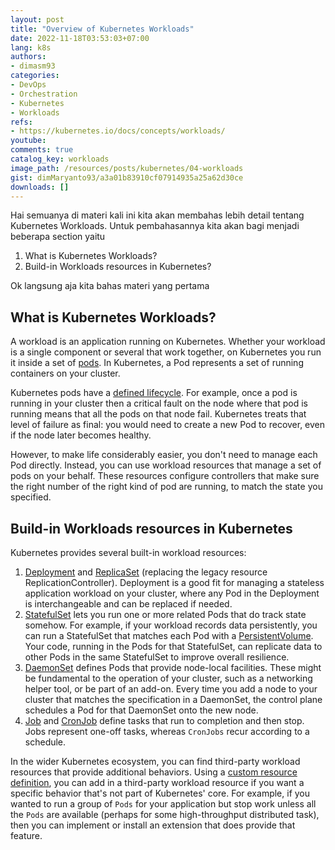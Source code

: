 ```yaml
---
layout: post
title: "Overview of Kubernetes Workloads"
date: 2022-11-18T03:53:03+07:00
lang: k8s
authors:
- dimasm93
categories:
- DevOps
- Orchestration
- Kubernetes
- Workloads
refs: 
- https://kubernetes.io/docs/concepts/workloads/
youtube: 
comments: true
catalog_key: workloads
image_path: /resources/posts/kubernetes/04-workloads
gist: dimMaryanto93/a3a01b83910cf07914935a25a62d30ce
downloads: []
---
```



Hai semuanya di materi kali ini kita akan membahas lebih detail tentang Kubernetes Workloads. Untuk pembahasannya kita akan bagi menjadi beberapa section yaitu

1. What is Kubernetes Workloads?
2. Build-in Workloads resources in Kubernetes?

Ok langsung aja kita bahas materi yang pertama

<!--more-->

## What is Kubernetes Workloads?

A workload is an application running on Kubernetes. Whether your workload is a single component or several that work together, on Kubernetes you run it inside a set of [pods](https://kubernetes.io/docs/concepts/workloads/pods). In Kubernetes, a Pod represents a set of running containers on your cluster.

Kubernetes pods have a [defined lifecycle](https://kubernetes.io/docs/concepts/workloads/pods/pod-lifecycle/). For example, once a pod is running in your cluster then a critical fault on the node where that pod is running means that all the pods on that node fail. Kubernetes treats that level of failure as final: you would need to create a new Pod to recover, even if the node later becomes healthy.

However, to make life considerably easier, you don't need to manage each Pod directly. Instead, you can use workload resources that manage a set of pods on your behalf. These resources configure controllers that make sure the right number of the right kind of pod are running, to match the state you specified.

## Build-in Workloads resources in Kubernetes

Kubernetes provides several built-in workload resources:

1. [Deployment](https://kubernetes.io/docs/concepts/workloads/controllers/deployment/) and [ReplicaSet](https://kubernetes.io/docs/concepts/workloads/controllers/replicaset/) (replacing the legacy resource ReplicationController). Deployment is a good fit for managing a stateless application workload on your cluster, where any Pod in the Deployment is interchangeable and can be replaced if needed.
2. [StatefulSet](https://kubernetes.io/docs/concepts/workloads/controllers/statefulset/) lets you run one or more related Pods that do track state somehow. For example, if your workload records data persistently, you can run a StatefulSet that matches each Pod with a [PersistentVolume](https://kubernetes.io/docs/concepts/storage/persistent-volumes/). Your code, running in the Pods for that StatefulSet, can replicate data to other Pods in the same StatefulSet to improve overall resilience.
3. [DaemonSet](https://kubernetes.io/docs/concepts/workloads/controllers/daemonset/) defines Pods that provide node-local facilities. These might be fundamental to the operation of your cluster, such as a networking helper tool, or be part of an add-on. Every time you add a node to your cluster that matches the specification in a DaemonSet, the control plane schedules a Pod for that DaemonSet onto the new node.
4. [Job](https://kubernetes.io/docs/concepts/workloads/controllers/job/) and [CronJob](https://kubernetes.io/docs/concepts/workloads/controllers/cron-jobs/) define tasks that run to completion and then stop. Jobs represent one-off tasks, whereas `CronJobs` recur according to a schedule.

In the wider Kubernetes ecosystem, you can find third-party workload resources that provide additional behaviors. Using a [custom resource definition](https://kubernetes.io/docs/concepts/extend-kubernetes/api-extension/custom-resources/), you can add in a third-party workload resource if you want a specific behavior that's not part of Kubernetes' core. For example, if you wanted to run a group of `Pods` for your application but stop work unless all the `Pods` are available (perhaps for some high-throughput distributed task), then you can implement or install an extension that does provide that feature.
